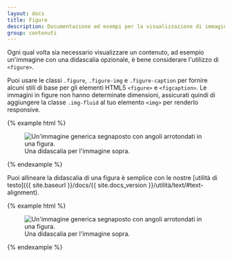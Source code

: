 ```yaml
---
layout: docs
title: Figure
description: Documentazione ed esempi per la visualizzazione di immagini e testo correlati con il componente figure.
group: contenuti
---
```


Ogni qual volta sia necessario visualizzare un contenuto, ad esempio un'immagine con una didascalia opzionale, è bene considerare l'utilizzo di `<figure>`.

Puoi usare le classi `.figure`, `.figure-img` e `.figure-caption` per fornire alcuni stili di base per gli elementi HTML5 `<figure>` e `<figcaption>`. Le immagini in figure non hanno determinate dimensioni, assicurati quindi di aggiungere la classe `.img-fluid` al tuo elemento `<img>` per renderlo responsive.

{% example html %}
<figure class="figure">
  <img data-src="holder.js/400x300" class="figure-img img-fluid rounded" alt="Un'immagine generica segnaposto con angoli arrotondati in una figura.">
  <figcaption class="figure-caption">Una didascalia per l'immagine sopra.</figcaption>
</figure>
{% endexample %}

Puoi allineare la didascalia di una figura è semplice con le nostre [utilità di testo]({{ site.baseurl }}/docs/{{ site.docs_version }}/utilità/text/#text-alignment).

{% example html %}
<figure class="figure">
  <img data-src="holder.js/400x300" class="figure-img img-fluid rounded" alt="Un'immagine generica segnaposto con angoli arrotondati in una figura.">
  <figcaption class="figure-caption text-right">Una didascalia per l'immagine sopra.</figcaption>
</figure>
{% endexample %}

